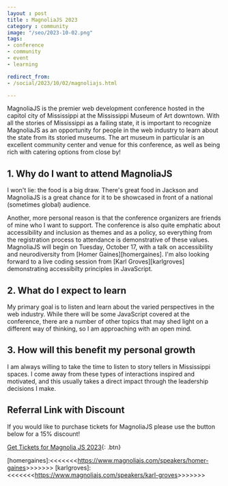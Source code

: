 ```yaml
---
layout : post
title : MagnoliaJS 2023
category : community
image: "/seo/2023-10-02.png"
tags:
- conference
- community
- event
- learning

redirect_from:
- /social/2023/10/02/magnoliajs.html

---
```


MagnoliaJS is the premier web development conference hosted in the capitol city of Mississippi at the Mississippi Museum of Art downtown. With all the stories of Mississippi as a failing state, it is important to recognize MagnoliaJS as an opportunity for people in the web industry to learn about the state from its storied museums. The art museum in particular is an excellent community center and venue for this conference, as well as being rich with catering options from close by!

## 1. Why do I want to attend MagnoliaJS

I won't lie: the food is a big draw. There's great food in Jackson and MagnoliaJS is a great chance for it to be showcased in front of a national (sometimes global) audience.

Another, more personal reason is that the conference organizers are friends of mine who I want to support. The conference is also quite emphatic about accessibility and inclusion as themes and as a policy, so everything from the registration process to attendance is demonstrative of these values. MagnoliaJS will begin on Tuesday, October 17, with a talk on accessibility and neurodiversity from [Homer Gaines][homergaines]. I'm also looking forward to a live coding session from [Karl Groves][karlgroves] demonstrating accessibilty principles in JavaScript.

## 2. What do I expect to learn

My primary goal is to listen and learn about the varied perspectives in the web industry. While there will be some JavaScript covered at the conference, there are a number of other topics that may shed light on a different way of thinking, so I am approaching with an open mind.

## 3. How will this benefit my personal growth

I am always willing to take the time to listen to story tellers in Mississippi spaces. I come away from these types of interactions inspired and motivated, and this usually takes a direct impact through the leadership decisions I make.

## Referral Link with Discount

If you would like to purchase tickets for MagnoliaJS please use the button below for a 15% discount!

[Get Tickets for Magnolia JS 2023](https://www.eventbrite.com/e/422921328077/?discount=michaellamb-15){: .btn}

[homergaines]:<<<<<<<<https://www.magnoliajs.com/speakers/homer-gaines>>>>>>>>
[karlgroves]:<<<<<<<<https://www.magnoliajs.com/speakers/karl-groves>>>>>>>>
